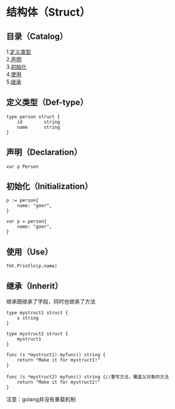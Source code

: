 # 结构体（Struct）
## 目录（Catalog）
1.[定义类型](#定义类型def-type)</br>
2.[声明](#声明declaration)</br>
3.[初始化](#初始化initialization)</br>
4.[使用](#使用use)</br>
5.[继承](#继承inherit)
## 定义类型（Def-type）
```
type person struct {
	id        string
	name      string
}
```
## 声明（Declaration）
```
var p Person
```
## 初始化（Initialization）
```
p := person{
	name: "goer",
}

var p = person{
	name: "goer",
}
```
## 使用（Use）
```
fmt.Println(p.name)
```
## 继承（Inherit）
继承既继承了字段，同时也继承了方法
```
type mystruct1 struct {
	s string
}

type mystruct2 struct {
	mystruct1
}

func (s *mystruct1) myfunc() string {
	return "Make it for mystruct1!"
}

func (s *mystruct2) myfunc() string {//重写方法，覆盖父对象的方法
	return "Make it for mystruct2!"
}
```
注意：golang并没有重载机制
